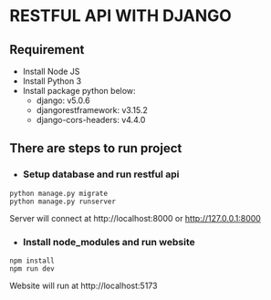 # RESTFUL API WITH DJANGO

## Requirement

- Install Node JS
- Install Python 3
- Install package python below:
  - django: v5.0.6
  - djangorestframework: v3.15.2
  - django-cors-headers: v4.4.0

## There are steps to run project

-  ### Setup database and run restful api
```
python manage.py migrate
python manage.py runserver
```
Server will connect at http://localhost:8000 or http://127.0.0.1:8000

- ### Install node_modules and run website
```
npm install
npm run dev
```
Website will run at http://localhost:5173